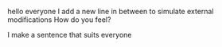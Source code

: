 hello everyone
I add a new line in between to simulate external modifications
How do you feel?

I make a sentence that suits everyone
